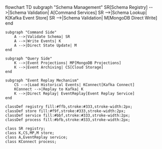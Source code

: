 flowchart TD
    subgraph "Schema Management"
        SR[Schema Registry] -->|Schema Validation| A[Command Services]
        SR -->|Schema Lookup| K[Kafka Event Store]
        SR -->|Schema Validation| M[MongoDB Direct Write]
    end

    subgraph "Command Side"
        A -->|Validate Schema| SR
        A -->|Write Events| K
        A -->|Direct State Update| M
    end

    subgraph "Query Side"
        K -->|Event Projections| MP[MongoDB Projections]
        K -->|Event Archiving| CS[Cloud Storage]
    end

    subgraph "Event Replay Mechanism"
        CS -->|Load Historical Events| KConnect[Kafka Connect]
        KConnect -->|Replay to Kafka| K
        K -->|Direct Replay| EventReplay[Event Replay Service]
    end

    classDef registry fill:#ffb,stroke:#333,stroke-width:2px;
    classDef store fill:#f9f,stroke:#333,stroke-width:2px;
    classDef service fill:#bbf,stroke:#333,stroke-width:2px;
    classDef process fill:#bfb,stroke:#333,stroke-width:2px;

    class SR registry;
    class K,CS,MP,M store;
    class A,EventReplay service;
    class KConnect process;
